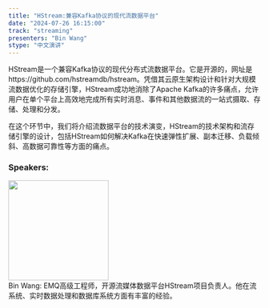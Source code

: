 ```yaml
---
title: "HStream:兼容Kafka协议的现代流数据平台"
date: "2024-07-26 16:15:00" 
track: "streaming"
presenters: "Bin Wang"
stype: "中文演讲"
---
```

HStream是一个兼容Kafka协议的现代分布式流数据平台。它是开源的，网址是https://github.com/hstreamdb/hstream。凭借其云原生架构设计和针对大规模流数据优化的存储引擎，HStream成功地消除了Apache Kafka的许多痛点，允许用户在单个平台上高效地完成所有实时消息、事件和其他数据流的一站式摄取、存储、处理和分发。

在这个环节中，我们将介绍流数据平台的技术演变，HStream的技术架构和流存储引擎的设计，包括HStream如何解决Kafka在快速弹性扩展、副本迁移、负载倾斜、高数据可靠性等方面的痛点。
 ### Speakers: 
 <img src="https://sessionize.com/image/8000-400o400o1-QTGmu4wDTDFzB5uDugGbsp.jpg" width="200" /><br>Bin Wang:  EMQ高级工程师，开源流媒体数据平台HStream项目负责人。他在流系统、实时数据处理和数据库系统方面有丰富的经验。
 <br><br>